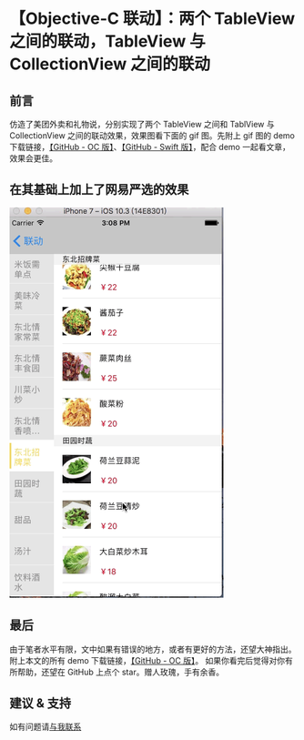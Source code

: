 # 【Objective-C 联动】：两个 TableView 之间的联动，TableView 与 CollectionView 之间的联动

## 前言

仿造了美团外卖和礼物说，分别实现了两个 TableView 之间和 TablView 与 CollectionView 之间的联动效果，效果图看下面的 gif 图。先附上 gif 图的 demo 下载链接，[【GitHub - OC 版】](https://github.com/leejayID/Linkage)、[【GitHub - Swift 版】](https://github.com/leejayID/Linkage-Swift)，配合 demo 一起看文章，效果会更佳。

## 在其基础上加上了网易严选的效果 

![联动.gif](https://github.com/WhityLL/tableView_collectionView/blob/master/tableView%E8%81%94%E5%8A%A8.gif)

## 最后

由于笔者水平有限，文中如果有错误的地方，或者有更好的方法，还望大神指出。
附上本文的所有 demo 下载链接，[【GitHub - OC 版】](https://github.com/WhityLL/tableViewLink--master.git)。
如果你看完后觉得对你有所帮助，还望在 GitHub 上点个 star。赠人玫瑰，手有余香。

## 建议 & 支持

如有问题请[与我联系](mailto:liulei10luojia@163.com)

